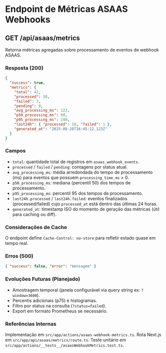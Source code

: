 # Endpoint de Métricas ASAAS Webhooks

## GET /api/asaas/metrics

Retorna métricas agregadas sobre processamento de eventos de webhook ASAAS.

### Resposta (200)

```json
{
  "success": true,
  "metrics": {
    "total": 42,
    "processed": 30,
    "failed": 3,
    "pending": 9,
    "avg_processing_ms": 123,
    "p50_processing_ms": 98,
    "p95_processing_ms": 240,
    "last24h": { "processed": 18, "failed": 1 },
    "generated_at": "2025-08-28T16:45:12.123Z"
  }
}
```

### Campos

- `total`: quantidade total de registros em `asaas_webhook_events`.
- `processed` / `failed` / `pending`: contagens por status atual.
- `avg_processing_ms`: média arredondada do tempo de processamento (ms) para eventos que possuem `processing_time_ms` > 0.
- `p50_processing_ms`: mediana (percentil 50) dos tempos de processamento.
- `p95_processing_ms`: percentil 95 dos tempos de processamento.
- `last24h.processed` / `last24h.failed`: eventos finalizados (processed/failed) cujo `processed_at` está dentro das últimas 24 horas.
- `generated_at`: timestamp ISO do momento de geração das métricas (útil para caching ou diff).

### Considerações de Cache

O endpoint define `Cache-Control: no-store` para refletir estado quase em tempo real.

### Erros (500)

```json
{ "success": false, "error": "mensagem" }
```

### Evoluções Futuras (Planejado)

- Amostragem temporal (janela configurável via query string ex: `?window=3600`).
- Percentis adicionais (p75) e histogramas.
- Filtro por status na consulta (`?status=failed`).
- Export em formato Prometheus se necessário.

### Referências Internas

Implementação em `src/app/actions/asaas-webhook-metrics.ts`.
Rota Next.js em `src/app/api/asaas/metrics/route.ts`.
Teste unitário em `src/app/actions/__tests__/asaasWebhookMetrics.test.ts`.
